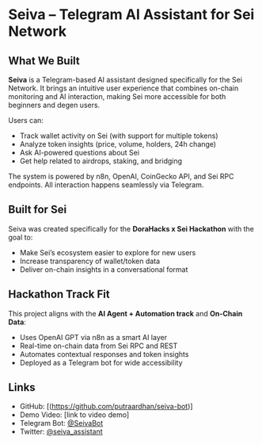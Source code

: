 # Seiva – Telegram AI Assistant for Sei Network

## What We Built

**Seiva** is a Telegram-based AI assistant designed specifically for the Sei Network. It brings an intuitive user experience that combines on-chain monitoring and AI interaction, making Sei more accessible for both beginners and degen users.

Users can:
- Track wallet activity on Sei (with support for multiple tokens)
- Analyze token insights (price, volume, holders, 24h change)
- Ask AI-powered questions about Sei
- Get help related to airdrops, staking, and bridging

The system is powered by n8n, OpenAI, CoinGecko API, and Sei RPC endpoints. All interaction happens seamlessly via Telegram.

## Built for Sei

Seiva was created specifically for the **DoraHacks x Sei Hackathon** with the goal to:
- Make Sei’s ecosystem easier to explore for new users
- Increase transparency of wallet/token data
- Deliver on-chain insights in a conversational format

## Hackathon Track Fit

This project aligns with the **AI Agent + Automation track** and **On-Chain Data**:
- Uses OpenAI GPT via n8n as a smart AI layer
- Real-time on-chain data from Sei RPC and REST
- Automates contextual responses and token insights
- Deployed as a Telegram bot for wide accessibility

## Links

- GitHub: [(https://github.com/putraardhan/seiva-bot)]
- Demo Video: [link to video demo]
- Telegram Bot: [@SeivaBot](https://t.me/sei_vabot)
- Twitter: [@seiva_assistant](https://x.com/seiva_assistant)
